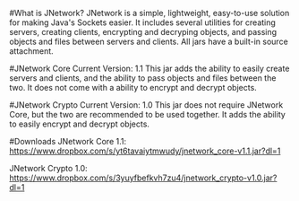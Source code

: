 #What is JNetwork?
JNetwork is a simple, lightweight, easy-to-use solution for making Java's Sockets easier. 
It includes several utilities for creating servers, creating clients, encrypting and decryping objects,
and passing objects and files between servers and clients.
All jars have a built-in source attachment.

#JNetwork Core
Current Version: 1.1
This jar adds the ability to easily create servers and clients, and the ability to pass objects and files
between the two. It does not come with a ability to encrypt and decrypt objects.

#JNetwork Crypto
Current Version: 1.0
This jar does not require JNetwork Core, but the two are recommended to be used together.
It adds the ability to easily encrypt and decrypt objects.

#Downloads
JNetwork Core 1.1: https://www.dropbox.com/s/yt6tavaiytmwudy/jnetwork_core-v1.1.jar?dl=1

JNetwork Crypto 1.0: https://www.dropbox.com/s/3yuyfbefkvh7zu4/jnetwork_crypto-v1.0.jar?dl=1
